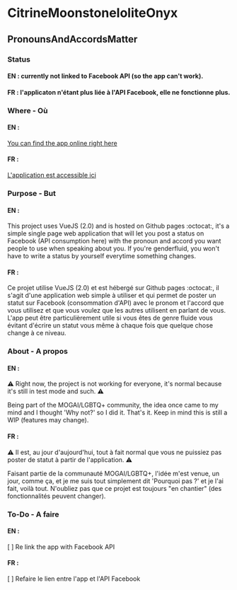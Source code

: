 # CitrineMoonstoneIoliteOnyx

## PronounsAndAccordsMatter 

### Status

#### EN : currently not linked to Facebook API (so the app can't work).

#### FR : l'applicaton n'étant plus liée à l'API Facebook, elle ne fonctionne plus.

### Where - Où

#### EN :
[You can find the app online right here](https://modifiedchocolateunicorn.github.io/CitrineMoonstoneIoliteOnyx/)


#### FR :
[L'application est accessible ici](https://modifiedchocolateunicorn.github.io/CitrineMoonstoneIoliteOnyx/)

### Purpose - But

#### EN :
This project uses VueJS (2.0) and is hosted on Github pages :octocat:, it's a simple single page web application that will let you post a status on Facebook (API consumption here) with the pronoun and accord you want people to use when speaking about you. If you're genderfluid, you won't have to write a status by yourself everytime something changes.

#### FR :
Ce projet utilise VueJS (2.0) et est hébergé sur Github pages :octocat:, il s'agit d'une application web simple à utiliser et qui permet de poster un statut sur Facebook (consommation d'API) avec le pronom et l'accord que vous utilisez et que vous voulez que les autres utilisent en parlant de vous. L'app peut être particulièrement utile si vous êtes de genre fluide vous évitant d'écrire un statut vous même à chaque fois que quelque chose change à ce niveau.

### About - A propos

#### EN :

:warning: Right now, the project is not working for everyone, it's normal because it's still in test mode and such. :warning:

Being part of the MOGAI/LGBTQ+ community, the idea once came to my mind and I thought 'Why not?' so I did it. That's it. Keep in mind this is still a WIP (features may change).

#### FR :

:warning: Il est, au jour d'aujourd'hui, tout à fait normal que vous ne puissiez pas poster de statut à partir de l'application. :warning:

Faisant partie de la communauté MOGAI/LGBTQ+, l'idée m'est venue, un jour, comme ça, et je me suis tout simplement dit 'Pourquoi pas ?' et je l'ai fait, voilà tout. N'oubliez pas que ce projet est toujours "en chantier" (des fonctionnalités peuvent changer).

### To-Do - A faire

#### EN :
[ ] Re link the app with Facebook API

#### FR :
[ ] Refaire le lien entre l'app et l'API Facebook

